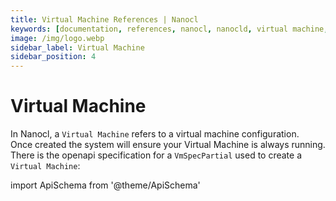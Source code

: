 ```yaml
---
title: Virtual Machine References | Nanocl
keywords: [documentation, references, nanocl, nanocld, virtual machine, vm, vms, specification, spec]
image: /img/logo.webp
sidebar_label: Virtual Machine
sidebar_position: 4
---
```


# Virtual Machine

In Nanocl, a `Virtual Machine` refers to a virtual machine configuration.<br />
Once created the system will ensure your Virtual Machine is always running.<br />
There is the openapi specification for a `VmSpecPartial` used to create a `Virtual Machine`:

import ApiSchema from '@theme/ApiSchema'

<ApiSchema example={false} id="nanocld-latest" pointer="#/components/schemas/VmSpecPartial" />
